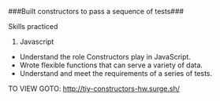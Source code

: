 ###Built constructors to pass a sequence of tests###

Skills practiced

1. Javascript
  * Understand the role Constructors play in JavaScript.
  * Wrote flexible functions that can serve a variety of data.
  * Understand and meet the requirements of a series of tests.

TO VIEW GOTO: http://tiy-constructors-hw.surge.sh/
